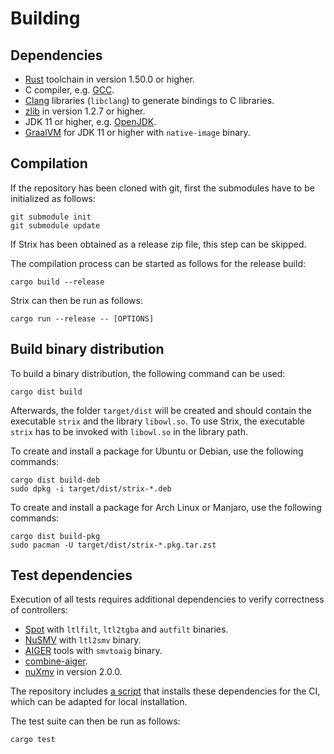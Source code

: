 # Building

## Dependencies

 - [Rust](https://www.rust-lang.org/) toolchain in version 1.50.0 or higher.
 - C compiler, e.g. [GCC](https://gcc.gnu.org/).
 - [Clang](https://clang.llvm.org/) libraries (`libclang`) to generate bindings to C libraries.
 - [zlib](http://www.zlib.net/) in version 1.2.7 or higher.
 - JDK 11 or higher, e.g. [OpenJDK](https://openjdk.java.net/).
 - [GraalVM](https://www.graalvm.org/) for JDK 11 or higher with `native-image` binary.

## Compilation

If the repository has been cloned with git, first the submodules have to be initialized as follows:
```
git submodule init
git submodule update
```
If Strix has been obtained as a release zip file, this step can be skipped.

The compilation process can be started as follows for the release build:
```
cargo build --release
```
Strix can then be run as follows:
```
cargo run --release -- [OPTIONS]
```

## Build binary distribution

To build a binary distribution, the following command can be used:
```
cargo dist build
```
Afterwards, the folder `target/dist` will be created and should contain the executable `strix` and the library `libowl.so`.
To use Strix, the executable `strix` has to be invoked with `libowl.so` in the library path.

To create and install a package for Ubuntu or Debian, use the following commands:
```
cargo dist build-deb
sudo dpkg -i target/dist/strix-*.deb
```
To create and install a package for Arch Linux or Manjaro, use the following commands:
```
cargo dist build-pkg
sudo pacman -U target/dist/strix-*.pkg.tar.zst
```

## Test dependencies

Execution of all tests requires additional dependencies to verify correctness of controllers:

- [Spot](https://spot.lrde.epita.fr/) with `ltlfilt`, `ltl2tgba` and `autfilt` binaries.
- [NuSMV](https://nusmv.fbk.eu/) with `ltl2smv` binary.
- [AIGER](https://github.com/arminbiere/aiger) tools with `smvtoaig` binary.
- [combine-aiger](https://github.com/meyerphi/combine-aiger.git).
- [nuXmv](https://nuxmv.fbk.eu/) in version 2.0.0.

The repository includes [a script](../scripts/install_dependencies.sh) that installs these dependencies for the CI, which can be adapted for local installation.

The test suite can then be run as follows:
```
cargo test
```
